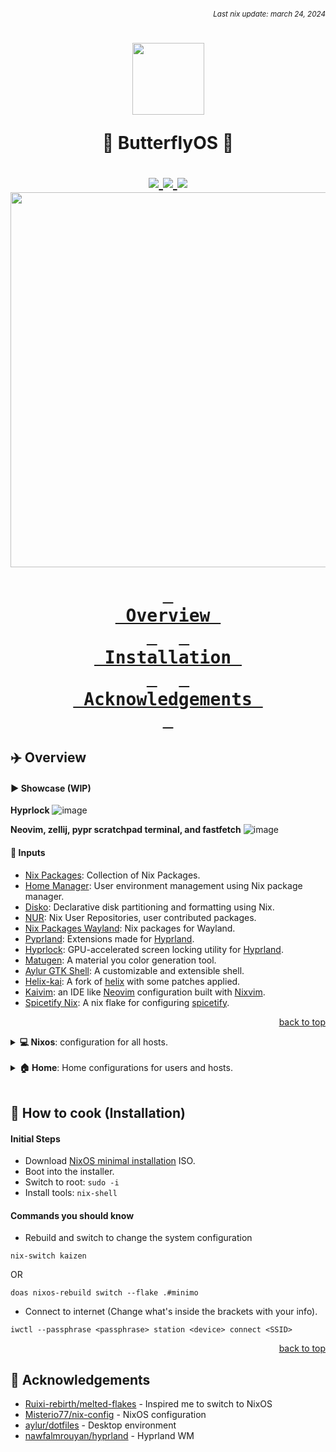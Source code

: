 ###### *<div align=right><sub>Last nix update: march 24, 2024</sub></div>*

<h1 align='center'>
  <img src='https://files.catbox.moe/i4twd5.png' width='115px' />

  🦋 ButterflyOS 🦋<br />
  <div align='center'>
    <a href='https://nixos.org'>
      <img src='https://img.shields.io/badge/NixOS-unstable-blue.svg?style=for-the-badge&labelColor=303446&logo=NixOS&logoColor=white&color=91D7E3'>
    </a>
    <a href='https://github.com/TheRiceCold/dot/stargazers'>
      <img src='https://img.shields.io/github/stars/TheRiceCold/dot?color=F5BDE6&labelColor=303446&style=for-the-badge&logo=starship&logoColor=F5BDE6'>
    </a>
    <a href='https://github.com/TheRiceCold/dot'>
      <img src='https://img.shields.io/github/repo-size/TheRiceCold/dot?color=C6A0F6&labelColor=303446&style=for-the-badge&logo=github&logoColor=C6A0F6'>
    </a>
    <img src='https://raw.githubusercontent.com/catppuccin/catppuccin/main/assets/palette/macchiato.png' width='600px' />
  </div>

  **[<kbd> <br> Overview <br> </kbd>](#-Overview)** 
  **[<kbd> <br> Installation <br> </kbd>](#-Installation)** 
  **[<kbd> <br> Acknowledgements&nbsp; <br> </kbd>](#-Acknowledgements)**

</h1>

## ✈️  Overview

#### ▶️  Showcase (WIP)

**Hyprlock**
![image](https://github.com/TheRiceCold/ButterflyOS/main/assets/screenshots/lockscreen)

**Neovim, zellij, pypr scratchpad terminal, and fastfetch**
![image](https://github.com/TheRiceCold/ButterflyOS/main/assets/screenshots/neovim)

#### 📝 Inputs
- [Nix Packages][nixpkgs]: Collection of Nix Packages.
- [Home Manager][home-manager]: User environment management using Nix package manager.
- [Disko][disko]: Declarative disk partitioning and formatting using Nix.
- [NUR][nur]: Nix User Repositories, user contributed packages.
- [Nix Packages Wayland][nixpkgs-wayland]: Nix packages for Wayland.
- [Pyprland]: Extensions made for [Hyprland].
- [Hyprlock][hyprlock]: GPU-accelerated screen locking utility for [Hyprland].
- [Matugen][matugen]: A material you color generation tool.
- [Aylur GTK Shell][ags]: A customizable and extensible shell.
- [Helix-kai]: A fork of [helix] with some patches applied.
- [Kaivim][kaivim]: an IDE like [Neovim] configuration built with [Nixvim].
- [Spicetify Nix][spicetify-nix]: A nix flake for configuring [spicetify].

<p align="right"><a href="#top">back to top</a></p>

<details>
  <summary> <b>💻 Nixos</b>: configuration for all hosts.</summary>
  <br />

  > To switch host `cd` to `dots` directory and run `nix-switch <hostname>`.

  ---
  - **Shared** (defaults)
    - [bash][bash]: Shell
    - [grub][host-shared]: Bootloader
    - [pipewire][host-shared-services]: Sound server
    - [doas][host-shared]: Less bloated sudo
    - [podman][host-shared-virt]: Containerization tool
    - [jetbrains mono][jetbrains-font]: Typeface Nerd Font
  ---
  - **Kaizen**: Fully riced configuration that I will continue to improve.</summary>
    - [Services][host-kaizen-services]: [Flatpak], Bluetooth Manager
    - [Hardware][host-kaizen]: Bluetooth, [OpenGL], [OpenTabDriver].
    - [Programs][host-kaizen]:
      - [Droidcam][droidcam]: Turns phone camera into a webcam.
      - [virt-manager][virt-man]: GUI tool for managing virtual machines via libvirt.
      - [Hyprland][hyprland]: A highly customizable dynamic tiling wayland compositor.
    - [Virtualisation][host-kaizen]:
      - [libvirt] and [QEMU]
      - [Waydroid][waydroid]: Container-based android system.
  ---
  - **Minimo**: Lightweight configuration for the minimalist.</summary>
    - Window Manager: [dwm]

  <br />
  <p align="right"><a href="#top">back to top</a></p>
</details>
<br />

<details>
  <summary><b>🏠 Home</b>: Home configurations for users and hosts.</summary>
  <br />

  > To switch home by `cd` to `dots` directory and run `hm-switch`.

  ---
  - [**Shared**][home-shared] (defaults)
    - [firefox][firefox]: Browser.
    - [helix-kai]: Text editor.
    - [btop][home-shared-cli]: System resource monitor.
    - [zoxide][home-shared-shell]: Smarter cd command.
    - [bat][home-shared-cli]: Syntax highlighting (catppuccin).
  ---

  - [**Kaizen**][home-kaizen]: Fully riced configuration that I will continue to improve.
    - [CLI][home-kaizen-cli]:
      - [Yazi]: File manager.
      - [Neomutt]: E-mail reader.
      - [Zellij]: Terminal Multiplexer.
      - Other: [eza], [fastfetch], [onefetch]
    - [Desktop][home-kaizen-desktop]:
      - [Apps][home-kaizen-apps]:
        - [foot][foot]: Terminal.
        - [mpv][mpv]: Media player.
        - [sioyek][sioyek]: PDF Viewer.
        - [neovide][neovide]: Neovim GUI client.
        - [spicetify][spicetify]: Customized spotify.
        - [vesktop][vesktop]: Custom discord app.
        - [ncmpcpp][ncmpcpp]: MPD client music player.
        - [vscodium] (disabled): Less bloat vscode.
        - Other: [easyeffects], [krita], [blender], [inkscape], [libresprite] and [godot]
      - [Hyprland][hyprland-config]:
        - [Pyprland][pypr-config] extensions added:
          - [magnify][pypr-magnify]: Toggle magnification (zoom).
          - [scratchpads][pypr-scratch]: Dropdown scratchpads.
        - [Hyprlock][hyprlock-config]: Lockscreen
      - [Theme][home-kaizen-desktop]:
        - Widgets: [kaizen-widgets][ags-config]
        - Icon: [Papirus-Dark][papirus-icon]
        - Font: Ubuntu Nerd Font
        - Cursor: [Bibata-Modern-Ice]
        - GTK: [Catppuccin-Mocha-Compact-Lavender-Dark][gtk-catppuccin]
    - [Shell Scripts][home-kaizen-scripts]:
      - [Colorscripts][home-kaizen-colorscripts]: [blocks][blocks-color], [crunch][crunch-color], [pacman][pacman-color], and [tanks][tanks-color]
  ---
  - [**Minimo**][home-minimo]: (WIP)

  <br /><p align="right"><a href="#top">back to top</a></p>
</details>
<br />

## 🍳 How to cook (Installation)

#### Initial Steps
- Download [NixOS minimal installation](https://nixos.org/download) ISO.
- Boot into the installer.
- Switch to root: `sudo -i`
- Install tools: `nix-shell`

#### Commands you should know
- Rebuild and switch to change the system configuration
```
nix-switch kaizen
```
OR
```
doas nixos-rebuild switch --flake .#minimo
```
- Connect to internet (Change what's inside the brackets with your info).
```
iwctl --passphrase <passphrase> station <device> connect <SSID>
```

<p align="right"><a href="#top">back to top</a></p>

## 💐 Acknowledgements

- [Ruixi-rebirth/melted-flakes](Ruixi) - Inspired me to switch to NixOS
- [Misterio77/nix-config](Misterio77)  - NixOS configuration
- [aylur/dotfiles](aylur) - Desktop environment
- [nawfalmrouyan/hyprland](newfalmrouyan) - Hyprland WM

<!-- Flake Inputs -->
[nixpkgs]: https://github.com/NixOS/nixpkgs/tree/nixpkgs-unstable
[disko]: https://github.com/nix-community/disko
[home-manager]: https://github.com/nix-community/disko
[nur]: https://github.com/nix-community/NUR
[nixpkgs-wayland]: https://github.com/nix-community/nixpkgs-wayland
[ags]: https://github.com/aylur/ags
[matugen]: https://github.com/InioX/matugen
[hyprlock]: https://github.com/hyprwm/hyprlock
[kaivim]: https://github.com/thericecold/kaivim
[helix-kai]: https://github.com/thericecold/helix-kai
[spicetify-nix]: https://github.com/the-argus/spicetify-nix

<!-- Nixos Shared -->
[bash]: ../nixos/shared/programs/bash.nix
[host-shared]: ../nixos/shared/default.nix
[home-shared-cli]: ../home/shared/cli/default.nix
[home-shared-shell]: ../home/shared/shell/default.nix
[host-shared-services]: ../nixos/shared/services.nix
[host-shared-virt]: ../nixos/shared/virtualisation.nix

[host-kaizen]: ../nixos/hosts/kaizen/default.nix
[host-kaizen-services]: ../nixos/hosts/kaizen/services.nix

[starship]: ../home/wolly/kaizen/shell/starship.nix

<!-- Home -->
[home-shared]: ../home/shared/default.nix
[home-kaizen]: ../home/wolly/kaizen/default.nix
[home-kaizen-cli]: ../home/wolly/kaizen/cli/default.nix
[home-kaizen-desktop]: ../home/wolly/kaizen/dekstop/default.nix
[home-kaizen-scripts]: ../home/wolly/kaizen/scripts//default.nix
[home-kaizen-apps]: ../home/wolly/kaizen/dekstop/apps/default.nix

<!-- Hyprland Configurations -->
[hyprland-config]: ../home/wolly/kaizen/desktop/hyprland
[hyprlock-config]: ../home/wolly/kaizen/desktop/hyprland/hyprlock/default.nix
[pypr-config]: ../home/wolly/kaizen/desktop/hyprland/pypr/default.nix
[pypr-magnify]: https://github.com/hyprland-community/pyprland/wiki/magnify
[pypr-scratch]: https://github.com/hyprland-community/pyprland/wiki/scratchpads


<!-- Color Scripts -->
[home-kaizen-colorscripts]: ../home/wolly/kaizen/scripts/colors/default.nix
[blocks-color]: ../home/wolly/kaizen/scripts/colors/blocks.nix
[crunch-color]: ../home/wolly/kaizen/scripts/colors/crunch.nix
[pacman-color]: ../home/wolly/kaizen/scripts/colors/pacman.nix
[tanks-color]: ../home/wolly/kaizen/scripts/colors/tanks.nix

<!-- Theme -->
[papirus-icon]: https://github.com/PapirusDevelopmentTeam/papirus-icon-theme
[bibata-modern-ice]: https://github.com/ful1e5/Bibata_Cursor
[gtk-catppuccin]: https://github.com/catppuccin/gtk

<!-- CLI Packages -->
[zellij]: ../home/packages/cli/zellij
[fastfetch]: ../home/packages/cli/sysfetch/fastfetch.nix
[onefetch]: ../home/packages/cli/sysfetch/fastfetch.nix
<!-- Games -->
[uchess]: https://github.com/tmountain/uchess
[2048]: https://github.com/alewmoose/2048-in-terminal
[vitetris]: https://github.com/vicgeralds/vitetris

<!-- Desktop Packages -->
[pyprland]: ../home/wolly/kaizen/desktop/hyprland/pypr
[home-minimo]: ../home/wolly/minimo/default.nix
[kaizen-widgets]: https://github.com/TheRiceCode/kaizen-widgets


<!-- Apps -->
[helix]: ../home/shared/helix
[firefox]: ../home/shared/firefox
[vscodium]: ../home/wolly/kaizen/vscodium
[foot]: ../home/wolly/kaizen/desktop/apps/foot.nix
[sioyek]: ../home/wolly/kaizen/desktop/apps/sioyek.nix

<!-- Package Links -->
[mpv]: https://mpv.io
[ncmpcpp]: https://github.com/ncmpcpp/ncmpcpp
[easyeffects]: https://github.com/wwmm/easyeffects
[libresprite]: https://libresprite.github.io
[neovide]: https://neovide.dev
[dwm]: https://dwm.suckless.org
[hyprland]: https://hyprland.org
[opengl]: https://www.opengl.org
[nixvim]: https://github.com/nix-community/nixvim
[spicetify]: https://github.com/spicetify/spicetify-cli
[vesktop]: https://github.com/Vencord/Vesktop
[inkscape]: https://github.com/inkscape/inkscape
[jetbrains-font]: https://www.jetbrains.com/lp/mono
[neomutt]: https://neomutt.org
[eza]: https://github.com/eza-community/eza
[neovim]: https://neovim.io
[flatpak]: https://flatpak.org
[virt-man]: https://virt-manager.org
[droidcam]: https://droidcam.app
[OpenTabDriver]: https://opentabletdriver.net
[yazi]: https://github.com/sxyazi/yazi
[libvirt]: https://libvirt.org
[qemu]: https://www.qemu.org
[waydroid]: https://waydro.id/

[godot]: https://godotengine.org
[krita]: https://krita.org/en
[blender]: https://www.blender.org
[aseprite]: https://www.aseprite.org

<!-- Themes -->
[Bibata-Cursor]: https://github.com/ful1e5/Bibata_Cursor
[Catppuccin]: https://github.com/catppuccin/catppuccin
[Papirus-icon-theme]: https://github.com/PapirusDevelopmentTeam/papirus-icon-theme

<!-- Fonts -->
[nerdfonts]: https://www.nerdfonts.com/
[fontawesome]: https://fontawesome.com/

<!-- Acknowledgements -->
[ruixi]: https://github.com/Ruixi-rebirth/flakes
[misterio77]: https://github.com/Misterio77/nix-config
[aylur]: https://github.com/aylur/dotfiles
[nawfalmrouyan]: https://github.com/nawfalmrouyan/hyprland
